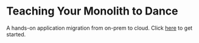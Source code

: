 # Teaching Your Monolith to Dance

A hands-on application migration from on-prem to cloud. Click [here](docs/README.md) to get started.
